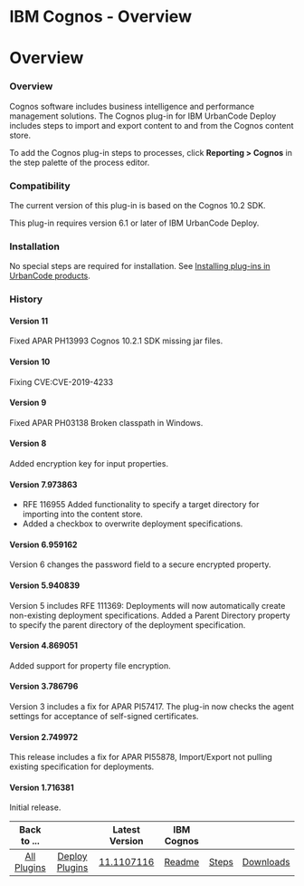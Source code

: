 
IBM Cognos - Overview
=====================

# Overview


### Overview




Cognos software includes business intelligence and performance management solutions. The Cognos plug-in for IBM UrbanCode Deploy includes steps to import and export content to and from the Cognos content store.

To add the Cognos plug-in steps to processes, click **Reporting > Cognos** in the step palette of the process editor.

### Compatibility

The current version of this plug-in is based on the Cognos 10.2 SDK.

This plug-in requires version 6.1 or later of IBM UrbanCode Deploy.

### Installation

No special steps are required for installation. See [Installing plug-ins in UrbanCode products](https://community.ibm.com/community/user/wasdevops/blogs/laurel-dickson-bull1/2022/06/13/install-plugins).

### History

#### Version 11

Fixed APAR PH13993 Cognos 10.2.1 SDK missing jar files.

#### Version 10

Fixing CVE:CVE-2019-4233

#### Version 9

Fixed APAR PH03138 Broken classpath in Windows.

#### Version 8

Added encryption key for input properties.

#### Version 7.973863

* RFE 116955 Added functionality to specify a target directory for importing into the content store.
* Added a checkbox to overwrite deployment specifications.

#### Version 6.959162

Version 6 changes the password field to a secure encrypted property.

#### Version 5.940839

Version 5 includes RFE 111369: Deployments will now automatically create non-existing deployment specifications. Added a Parent Directory property to specify the parent directory of the deployment specification.

#### Version 4.869051

Added support for property file encryption.

#### Version 3.786796

Version 3 includes a fix for APAR PI57417. The plug-in now checks the agent settings for acceptance of self-signed certificates.

#### Version 2.749972

This release includes a fix for APAR PI55878, Import/Export not pulling existing specification for deployments.

#### Version 1.716381

Initial release.


|Back to ...||Latest Version|IBM Cognos |||
| :---: | :---: | :---: | :---: | :---: | :---: |
|[All Plugins](../../index.md)|[Deploy Plugins](../README.md)|[11.1107116](https://raw.githubusercontent.com/UrbanCode/IBM-UCD-PLUGINS/main/files/Cognos/Cognos-11.1107116.zip)|[Readme](README.md)|[Steps](steps.md)|[Downloads](downloads.md)|
